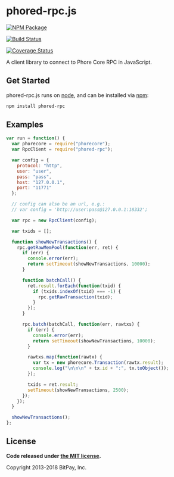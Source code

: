 # phored-rpc.js

[![NPM Package](https://img.shields.io/npm/v/phored-rpc.svg?style=flat-square)](https://www.npmjs.org/package/phored-rpc)

[![Build Status](https://img.shields.io/travis/liray-unendlich/phored-rpc.svg?branch=master&style=flat-square)](https://travis-ci.org/liray-unendlich/phored-rpc)

[![Coverage Status](https://img.shields.io/coveralls/liray-unendlich/phored-rpc.svg?style=flat-square)](https://coveralls.io/r/liray-unendlich/phored-rpc?branch=master)

A client library to connect to Phore Core RPC in JavaScript.

## Get Started

phored-rpc.js runs on [node](http://nodejs.org/), and can be installed via [npm](https://npmjs.org/):

```bash
npm install phored-rpc
```

## Examples

```javascript
var run = function() {
  var phorecore = require("phorecore");
  var RpcClient = require("phored-rpc");

  var config = {
    protocol: "http",
    user: "user",
    pass: "pass",
    host: "127.0.0.1",
    port: "11771"
  };

  // config can also be an url, e.g.:
  // var config = 'http://user:pass@127.0.0.1:18332';

  var rpc = new RpcClient(config);

  var txids = [];

  function showNewTransactions() {
    rpc.getRawMemPool(function(err, ret) {
      if (err) {
        console.error(err);
        return setTimeout(showNewTransactions, 10000);
      }

      function batchCall() {
        ret.result.forEach(function(txid) {
          if (txids.indexOf(txid) === -1) {
            rpc.getRawTransaction(txid);
          }
        });
      }

      rpc.batch(batchCall, function(err, rawtxs) {
        if (err) {
          console.error(err);
          return setTimeout(showNewTransactions, 10000);
        }

        rawtxs.map(function(rawtx) {
          var tx = new phorecore.Transaction(rawtx.result);
          console.log("\n\n\n" + tx.id + ":", tx.toObject());
        });

        txids = ret.result;
        setTimeout(showNewTransactions, 2500);
      });
    });
  }

  showNewTransactions();
};
```

## License

**Code released under [the MIT license](https://github.com/liray-unendlich/phorecore/blob/master/LICENSE).**

Copyright 2013-2018 BitPay, Inc.
